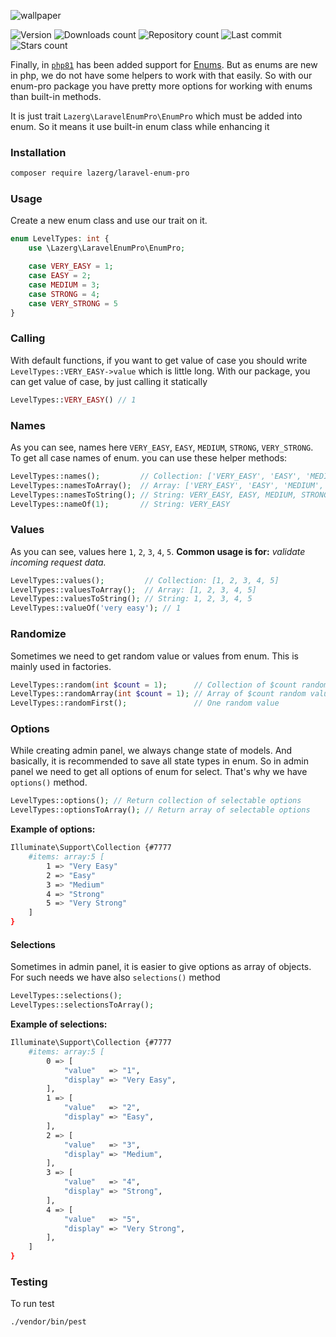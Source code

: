 ![wallpaper](./wallpaper/wallpaper.png)

![Version](https://img.shields.io/packagist/v/lazerg/laravel-enum-pro.svg?style=plastic)
![Downloads count](https://img.shields.io/packagist/dm/lazerg/laravel-enum-pro?style=plastic)
![Repository count](https://img.shields.io/github/repo-size/lazerg/laravel-enum-pro?style=plastic)
![Last commit](https://img.shields.io/github/last-commit/lazerg/laravel-enum-pro?style=plastic)
![Stars count](https://img.shields.io/packagist/stars/lazerg/laravel-enum-pro?style=plastic)

Finally, in [`php81`](https://php.watch/versions/8.1) has been added support
for [Enums](https://www.wikiwand.com/en/Enumerated_type). But as enums are new in php, we do not have some helpers to work with
that easily. So with our enum-pro package you have pretty more options for working with enums than built-in methods.

It is just trait `Lazerg\LaravelEnumPro\EnumPro` which must be added into enum. So it means it use built-in enum class
while enhancing it

### Installation

```bash
composer require lazerg/laravel-enum-pro
```

### Usage

Create a new enum class and use our trait on it.

```php
enum LevelTypes: int {
    use \Lazerg\LaravelEnumPro\EnumPro;

    case VERY_EASY = 1;
    case EASY = 2;
    case MEDIUM = 3;
    case STRONG = 4;
    case VERY_STRONG = 5
}
```

### Calling
With default functions, if you want to get value of case you should write `LevelTypes::VERY_EASY->value` which is little long.
With our package, you can get value of case, by just calling it statically
```php
LevelTypes::VERY_EASY() // 1
```


### Names
As you can see, names here `VERY_EASY`, `EASY`, `MEDIUM`, `STRONG`, `VERY_STRONG`.
To get all case names of enum. you can use these helper methods:

```php
LevelTypes::names();         // Collection: ['VERY_EASY', 'EASY', 'MEDIUM', 'STRONG', 'VERY_STRONG']
LevelTypes::namesToArray();  // Array: ['VERY_EASY', 'EASY', 'MEDIUM', 'STRONG', 'VERY_STRONG']
LevelTypes::namesToString(); // String: VERY_EASY, EASY, MEDIUM, STRONG, VERY_STRONG
LevelTypes::nameOf(1);       // String: VERY_EASY
```

### Values
As you can see, values here `1`, `2`, `3`, `4`, `5`.
**Common usage is for:** _validate incoming request data._

```php
LevelTypes::values();         // Collection: [1, 2, 3, 4, 5]
LevelTypes::valuesToArray();  // Array: [1, 2, 3, 4, 5]
LevelTypes::valuesToString(); // String: 1, 2, 3, 4, 5
LevelTypes::valueOf('very easy'); // 1
```

### Randomize
Sometimes we need to get random value or values from enum.
This is mainly used in factories.

```php
LevelTypes::random(int $count = 1);      // Collection of $count random values
LevelTypes::randomArray(int $count = 1); // Array of $count random values
LevelTypes::randomFirst();               // One random value
```

### Options
While creating admin panel, we always change state of models.
And basically, it is recommended to save all state types in enum.
So in admin panel we need to get all options of enum for select.
That's why we have `options()` method.

```php
LevelTypes::options(); // Return collection of selectable options
LevelTypes::optionsToArray(); // Return array of selectable options
```

**Example of options:**

```bash
Illuminate\Support\Collection {#7777
    #items: array:5 [
        1 => "Very Easy"
        2 => "Easy"
        3 => "Medium"
        4 => "Strong"
        5 => "Very Strong"
    ]
}
```

#### Selections
Sometimes in admin panel, it is easier to give options as array of objects.
For such needs we have also `selections()` method

```php
LevelTypes::selections();
LevelTypes::selectionsToArray();
```

**Example of selections:**

```bash
Illuminate\Support\Collection {#7777
    #items: array:5 [
        0 => [
            "value"   => "1",
            "display" => "Very Easy",
        ],
        1 => [
            "value"   => "2",
            "display" => "Easy",
        ],
        2 => [
            "value"   => "3",
            "display" => "Medium",
        ],
        3 => [
            "value"   => "4",
            "display" => "Strong",
        ],
        4 => [
            "value"   => "5",
            "display" => "Very Strong",
        ],
    ]
}
```

### Testing
To run test
```bash
./vendor/bin/pest
```
